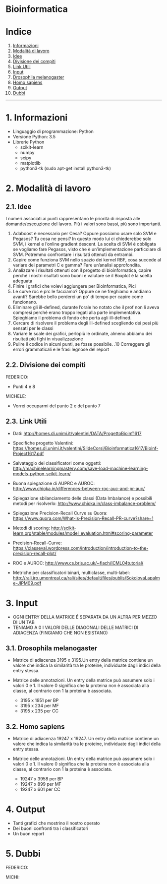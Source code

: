 Bioinformatica
================

# Indice

1. [Informazioni](#1-informazioni)
2. [Modalità di lavoro](#2-modalità-di-lavoro)
  1. [Idee](#21-idee)
  2. [Divisione dei compiti](#22-divisione-dei-compiti)
  3. [Link Utili](#23-link-utili)
3. [Input](#3-input)
  1. [Drosophila melanogaster](#31-drosophila-melanogaster)
  2. [Homo sapiens](#32-homo-sapiens)
4. [Output](#4-output)
5. [Dubbi](#5-dubbi)


-----------------

# 1. Informazioni

- Linguaggio di programmazione: Python
- Versione Python: 3.5
- Librerie Python
    - scikit-learn
    - numpy
    - scipy
    - matplotlib
    - python3-tk (sudo apt-get install python3-tk) 

# 2. Modalità di lavoro

## 2.1. Idee

I numeri associati ai punti rappresentano le priorità di risposta alle domande/esecuzione del lavoro. Più i valori sono bassi, più sono importanti.

1.  Adaboost è necessario per Cesa? Oppure possiamo usare solo SVM e Pegasos? Tu cosa ne pensi? In questo modo lui ci chiederebbe solo SVM, i kernel e l’online gradient descent. La scelta di SVM è obbligata se vogliamo fare Pegasos, visto che è un’implementazione particolare di SVM. Potremmo confrontare i risultati ottenuti da entrambi.
2.  Capire come funziona SVM nello spazio dei kernel RBF, cosa succede al variare dei parametri C e gamma? Fare un’analisi approfondita.
3.  Analizzare i risultati ottenuti con il progetto di bioinformatica, capire perché i nostri risultati sono buoni e valutare se il Boxplot è la scelta adeguata
4.  Finire i grafici che volevi aggiungere per Bioinformatica, Pici
5.  Le curve roc e prc le facciamo? Oppure ce ne freghiamo e andiamo avanti? Sarebbe bello perderci un po' di tempo per capire come funzionano. 
6.  Eliminare gli ill-defined, durante l’orale ho notato che il prof non li aveva compresi perché erano troppo legati alla parte implementativa. Spieghiamo il problema di fondo che porta agli ill-defined.
7.  Cercare di risolvere il problema degli ill-defined scegliendo dei pesi più sensati per le classi
8.  Variare le scale dei grafici, perlopiù le ordinate, almeno abbiamo dei risultati più fighi in visualizzazione
9.  Pulire il codice in alcuni punti, se fosse possibile. 
.10 Correggere gli errori grammaticali e le frasi legnose del report

## 2.2. Divisione dei compiti

FEDERICO:

- Punti 4 e 8

MICHELE:

- Vorrei occuparmi del punto 2 e del punto 7

## 2.3. Link Utili

- Dati: http://homes.di.unimi.it/valentini/DATA/ProgettoBioinf1617

- Specifiche progetto Valentini: https://homes.di.unimi.it/valentini/SlideCorsi/Bioinformatica1617/Bioinf-Project1617.pdf

- Salvataggio dei classificatori come oggetti: http://machinelearningmastery.com/save-load-machine-learning-models-python-scikit-learn/

- Buona spiegazione di AUPRC e AUROC: http://www.chioka.in/differences-between-roc-auc-and-pr-auc/

- Spiegazione sbilanciamento delle classi (Data Imbalance) e possibili metodi per risolverlo: http://www.chioka.in/class-imbalance-problem/

- Spiegazione Precision-Recall Curve su Quora: https://www.quora.com/What-is-Precision-Recall-PR-curve?share=1

- Metodi di scoring: http://scikit-learn.org/stable/modules/model_evaluation.html#scoring-parameter

- Precision-Recall-Curve: https://classeval.wordpress.com/introduction/introduction-to-the-precision-recall-plot/

- ROC e AUROC: http://www.cs.bris.ac.uk/~flach/ICML04tutorial/ 

- Metriche per classificatori binari, multiclasse, multi-label: http://rali.iro.umontreal.ca/rali/sites/default/files/publis/SokolovaLapalme-JIPM09.pdf


# 3. Input

- OGNI ENTRY DELLA MATRICE É SEPARATA DA UN ALTRA PER MEZZO DI UN TAB
- TENIAMO A 0 I VALORI DELLE DIAGONALI DELLE MATRICI DI ADIACENZA (FINGIAMO CHE NON ESISTANO)


## 3.1. Drosophila melanogaster

- Matrice di adiacenza 3195 x 3195.Un entry della matrice contiene un valore che indica la similarità tra le proteine, individuate dagli indici della entry stessa.

- Matrice delle annotazioni. Un entry della matrice può assumere solo i valori 0 e 1. Il valore 0 significa che la proteina non è associata alla classe, al contrario con 1 la proteina è associata.
    - 3195 x 1951 per BP
    - 3195 x 234 per MF
    - 3195 x 235 per CC

## 3.2. Homo sapiens

- Matrice di adiacenza 19247 x 19247. Un entry della matrice contiene un valore che indica la similarità tra le proteine, individuate dagli indici della entry stessa.

- Matrice delle annotazioni. Un entry della matrice può assumere solo i valori 0 e 1. Il valore 0 significa che la proteina non è associata alla classe, al contrario con 1 la proteina è associata.
    - 19247 x 3958 per BP
    - 19247 x 899 per MF
    - 19247 x 601 per CC

# 4. Output

- Tanti grafici che mostrino il nostro operato
- Dei buoni confronti tra i classificatori
- Un buon report

# 5. Dubbi

FEDERICO:

MICHI:
